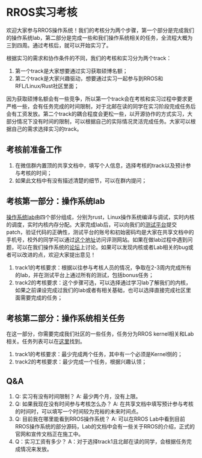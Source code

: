 # RROS实习考核

欢迎大家参与RROS操作系统！我们的考核分为两个步骤，第一个部分是完成我们的操作系统lab，第二部分是完成一些和我们操作系统相关的任务，全流程大概为三到四周。通过考核后，就可以开始实习了。

根据实习的需求和协作条件的不同，我们的考核和实习分为两个track：
1. 第一个track是大家想要通过实习获取硕博名额；
2. 第二个track是大家兴趣驱动，想要通过实习一起参与到RROS和RFL/Linux/Rust社区里面；

因为获取硕博名额会有一些竞争，所以第一个track会在考核和实习过程中要求更严格一些，会有任务完成的时间限制，对于北邮在读的同学在实习阶段完成任务后会有工资发放。第二个track的耦合程度会更松一些，以开源协作的方式实习，大部分情况下没有时间的限制，可以根据自己的实际情况灵活完成任务。大家可以根据自己的需求选择实习的track。

## 考核前准备工作

1. 在微信群内置顶的共享文档中，填写个人信息，选择考核的track以及预计参与考核的时间；
2. 如果此文档中有没有描述清楚的细节，可以在群内提问；

## 考核第一部分：操作系统lab

[操作系统lab](https://github.com/rust-real-time-os/os_lab)由四个部分组成，分别为rust，Linux操作系统编译与调试，实时内核的调度，实时内核内存分配。大家完成lab后，可以向我们的[测试平台](http://10.109.246.160:8765/login)提交patch，验证代码的正确性，测试平台的账号和初始密码均是大家在共享文档中的手机号，校外的同学可以通过[这个地址](http://149.129.120.139:9300/login)访问评测网站。如果在做lab过程中遇到问题，可以在我们操作系统的[论坛](https://rros.zulipchat.com/join/37yh4bedyhh4cw5vrlujqlhh/)上讨论。如果可以发现内核或者Lab相关的bug或者可以改进的点，欢迎大家提出意见！

1. track1的考核要求：根据以往参与考核人员的情况，争取在2-3周内完成所有的lab，并在测试平台上通过所有的测试，包括bonus任务；
2. track2的考核要求：这个步骤可选，可以选择通过学习lab了解我们的内核，如果之前课设完成过我们的lab或者有相关基础，也可以选择直接完成社区里面需要完成的任务；

## 考核第二部分：操作系统相关任务

在这一部分，你需要完成我们社区的一些任务，任务分为RROS kernel相关和Lab相关。任务列表可以在[这里](./Tasks/README.md)找到。

1. track1的考核要求：最少完成两个任务，其中有一个必须是Kernel侧的；
2. track2的考核要求：最少完成一个任务，根据兴趣认领；

## Q&A

1. Q: 实习有没有时间限制？
   A: 最少两个月，没有上限。
2. Q: 如果我现在没有时间参与考核怎么办？
   A: 在共享文档中填写预计参与考核的时间时，可以填写一个时间较为充裕的未来时间点。
3. Q: 目前我在哪里能看到RROS操作系统？
   A: 可以在RROS Lab中看到目前RROS操作系统的部分源码，Lab的文档中会有一些关于RROS的介绍，正式的官网和宣传文档正在施工中。
4. Q：实习工资有多少？
   A：对于选择track1且北邮在读的同学，会根据任务完成情况来发放。
